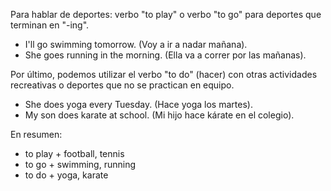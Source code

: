 Para hablar de deportes: verbo "to play" o verbo "to go" para deportes que terminan en "-ing".

- I'll go swimming tomorrow. (Voy a ir a nadar mañana).
- She goes running in the morning. (Ella va a correr por las mañanas).

Por último, podemos utilizar el verbo "to do" (hacer) con otras actividades recreativas o deportes que no se practican en equipo.

- She does yoga every Tuesday. (Hace yoga los martes).
- My son does karate at school. (Mi hijo hace kárate en el colegio).

En resumen:

- to play + football, tennis
- to go + swimming, running
- to do + yoga, karate